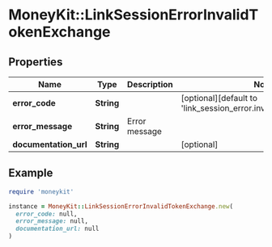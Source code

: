 # MoneyKit::LinkSessionErrorInvalidTokenExchange

## Properties

| Name | Type | Description | Notes |
| ---- | ---- | ----------- | ----- |
| **error_code** | **String** |  | [optional][default to &#39;link_session_error.invalid_token_exchange&#39;] |
| **error_message** | **String** | Error message |  |
| **documentation_url** | **String** |  | [optional] |

## Example

```ruby
require 'moneykit'

instance = MoneyKit::LinkSessionErrorInvalidTokenExchange.new(
  error_code: null,
  error_message: null,
  documentation_url: null
)
```

